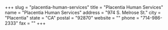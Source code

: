 +++
slug = "placentia-human-services"
title = "Placentia Human Services"
name = "Placentia Human Services"
address = "974 S. Melrose St."
city = "Placentia"
state = "CA"
postal = "92870"
website = ""
phone = "714-986-2333"
fax = ""
+++
